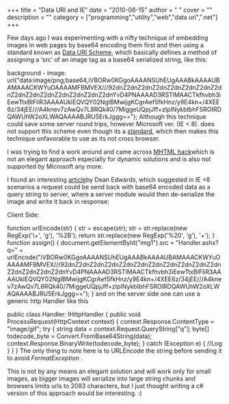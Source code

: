 
+++
title = "Data URI and IE"
date = "2010-06-15"
author = " "
cover = ""
description = ""
category = ["programming","utility","web","data uri",".net"]
+++

Few days ago I was experimenting with a nifty technique of embedding images in web pages by base64 encoding them first and then using a standard known as [Data URI Scheme](http://en.wikipedia.org/wiki/Data_URI_scheme), which basically defines a method of assigning a ‘src’ of an image tag as a base64 serialized string, like this:

  background - image: url("data:image/png;base64,iVBORw0KGgoAAAANSUhEUgAAABkAAAAUBAMAAACKWYuOAAAAMFBMVEX///92dnZ2dnZ2dnZ2dnZ2dnZ2dnZ2dnZ2dnZ2dnZ2dnZ2dnZ2dnZ2dnZ2dnZ2dnYvD4PNAAAAD3RSTlMAACTkfhvbh3iEewTtxBIFliR3AAAAUklEQVQY02NgIBMwijgKCgrAef5fkHnz/y9E4kn+/4XEE6z/34jEE///A4knev7zAwQv7L8RQk40/7MiggeUQpjJff+zIpINykbIbhFSROIRDQAWUhW2oXLWAQAAAABJRU5ErkJggg==");  Although this technique could save some server round trips, however Microsoft ver. (IE < 8). does not support this scheme even though its a [standard](http://tools.ietf.org/html/rfc2397), which then makes this technique unfavorable to use as its not cross browser.

 I was trying to find a work around and came across [MHTML hack](http://www.phpied.com/mhtml-when-you-need-data-uris-in-ie7-and-under/)which is not an elegant approach especially for dynamic solutions and is also not supported by Microsoft any more.

 I found an interesting [article](http://dean.edwards.name/weblog/2005/06/base64-ie/)by Dean Edwards, which suggested in IE <8 scenarios a request could be send back with base64 encoded data as a query string to server, where a server module would then de-serialize the image and write it back in response:

 Client Side:

  function urlEncode(str) { str = escape(str); str = str.replace(new RegExp('\\+', 'g'), '%2B'); return str.replace(new RegExp('%20', 'g'), '+'); } function assign() { document.getElementById("img1").src = "Handler.ashx?q=" + urlEncode("iVBORw0KGgoAAAANSUhEUgAAABkAAAAUBAMAAACKWYuOAAAAMFBMVEX///92dnZ2dnZ2dnZ2dnZ2dnZ2dnZ2dnZ2dnZ2dnZ2dnZ2dnZ2dnZ2dnZ2dnZ2dnYvD4PNAAAAD3RSTlMAACTkfhvbh3iEewTtxBIFliR3AAAAUklEQVQY02NgIBMwijgKCgrAef5fkHnz/y9E4kn+/4XEE6z/34jEE///A4knev7zAwQv7L8RQk40/7MiggeUQpjJff+zIpINykbIbhFSROIRDQAWUhW2oXLWAQAAAABJRU5ErkJggg=="); }  and on the server side one can use a generic http Handler like this

 public class Handler: IHttpHandler { public void ProcessRequest(HttpContext context) { context.Response.ContentType = "image/gif"; try { string data = context.Request.QueryString["q"]; byte[] todecode\_byte = Convert.FromBase64String(data); context.Response.BinaryWrite(todecode\_byte); } catch (Exception e) { //Log } } } The only thing to note here is to URLEncode the string before sending it to avoid *FormatException* .

 This is not by any means an elegant solution and will work only for small images, as bigger images will serialize into large string chunks and browsers limits urls to 2083 characters, but I just thought writing a c# version of this approach would be interesting. :)



